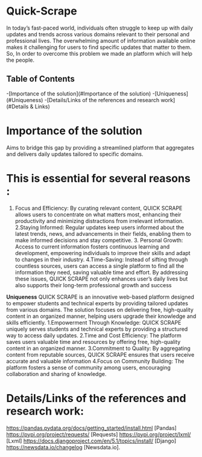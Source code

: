# Quick-Scrape
 In today’s fast-paced world, individuals often struggle to keep up with daily updates and trends across various domains relevant to their personal and professional lives. The overwhelming amount of information available online makes it challenging for users to find specific updates that matter to them. So, In order to overcome this problem we made an platform which will help the people. 

 ## Table of Contents
 -[Importance of the solution](#Importance of the solution)
 -[Uniqueness] (#Uniqueness)
 -[Details/Links of the references and research work](#Details & Links)
# Importance of the solution
 Aims to bridge this gap by providing a streamlined platform that aggregates and delivers daily updates tailored to specific domains.
# This is essential for several reasons :
1. Focus and Efficiency: By curating relevant content, QUICK SCRAPE allows users to concentrate on what matters most, enhancing their productivity and minimizing distractions from irrelevant information.
    2.Staying Informed: Regular updates keep users informed about the latest trends, news, and advancements in their fields, enabling them to make informed decisions and stay competitive.
    3. Personal Growth: Access to current information fosters continuous learning and development, empowering individuals to improve their skills and adapt to changes in their industry.
    4.Time-Saving: Instead of sifting through countless sources, users can access a single platform to find all the information they need, saving valuable time and effort.
By addressing these issues, QUICK SCRAPE not only enhances user’s daily lives but also supports their long-term professional growth and success

**Uniqueness**
      QUICK SCRAPE is an innovative web-based platform designed to empower students and technical experts by providing tailored updates from various domains. The solution focuses on delivering free, high-quality content in an organized manner, helping users upgrade their knowledge and skills efficiently.
    1.Empowerment Through Knowledge: QUICK SCRAPE uniquely serves students and technical experts by providing a structured way to access daily updates.
    2.Time and Cost Efficiency: The platform saves users valuable time and resources by offering free, high-quality content in an organized manner.
    3.Commitment to Quality: By aggregating content from reputable sources, QUICK SCRAPE ensures that users receive accurate and valuable information
    4.Focus on Community Building: The platform fosters a sense of community among users, encouraging collaboration and sharing of knowledge.

# Details/Links of the references and research work:
https://pandas.pydata.org/docs/getting_started/install.html [Pandas]
https://pypi.org/project/requests/ [Requests]
https://pypi.org/project/lxml/ [Lxml]
https://docs.djangoproject.com/en/5.1/topics/install/ [Django]
https://newsdata.io/changelog [Newsdata.io].
